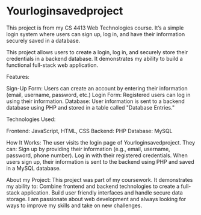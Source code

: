 # Yourloginsavedproject

This project is from my CS 4413 Web Technologies course. 
It’s a simple login system where users can sign up, log in, and have their information securely saved in a database. 


This project allows users to create a login, log in, and securely store their credentials in a backend database.
It demonstrates my ability to build a functional full-stack web application.

Features:

Sign-Up Form: Users can create an account by entering their information (email, username, password, etc.)
Login Form: Registered users can log in using their information.
Database: User information is sent to a backend database using PHP and stored in a table called "Database Entries."


Technologies Used:

Frontend: JavaScript, HTML, CSS
Backend: PHP
Database: MySQL


How It Works:
The user visits the login page of Yourloginsavedproject.
They can:
Sign up by providing their information (e.g., email, username, password, phone number).
Log in with their registered credentials.
When users sign up, their information is sent to the backend using PHP and saved in a MySQL database.



About my Project:
This project was part of my coursework. It demonstrates my ability to:
Combine frontend and backend technologies to create a full-stack application.
Build user friendly interfaces and handle secure data storage.
I am passionate about web development and always looking for ways to improve my skills and take on new challenges.

